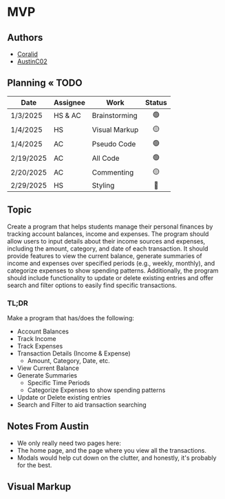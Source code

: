# MVP
## Authors
- [Coralid](https://github.com/Coralid)
- [AustinC02](https://github.com/AustinC02)

## Planning « TODO
| Date      | Assignee | Work          |     Status      |
|-----------|----------|---------------|:---------------:|
| 1/3/2025  | HS & AC  | Brainstorming | :green_circle:  |
| 1/4/2025  | HS       | Visual Markup | :yellow_circle: |
| 1/4/2025  | AC       | Pseudo Code   | :green_circle:  |
| 2/19/2025 | AC       | All Code      | :green_circle:  |
| 2/20/2025 | AC       | Commenting    | :yellow_circle: |
| 2/29/2025 | HS       | Styling       | :red_circle:    |

## Topic
Create a program that helps students manage their personal finances by tracking account balances, income and expenses. The program should allow users to input details about their income sources and expenses, including the amount, category, and date of each transaction.
It should provide features to view the current balance, generate summaries of income and expenses over specified periods (e.g., weekly, monthly), and categorize expenses to show spending patterns. Additionally, the program should include functionality to update or delete existing entries and offer search and filter options to easily find specific transactions.

### TL;DR
Make a program that has/does the following:
- Account Balances
- Track Income
- Track Expenses
- Transaction Details (Income & Expense)
    - Amount, Category, Date, etc.
- View Current Balance
- Generate Summaries
    - Specific Time Periods
    - Categorize Expenses to show spending patterns
- Update or Delete existing entries
- Search and Filter to aid transaction searching

## Notes From Austin
- We only really need two pages here:
- The home page, and the page where you view all the transactions.
- Modals would help cut down on the clutter, and honestly, it's probably for the best.


## Visual Markup
